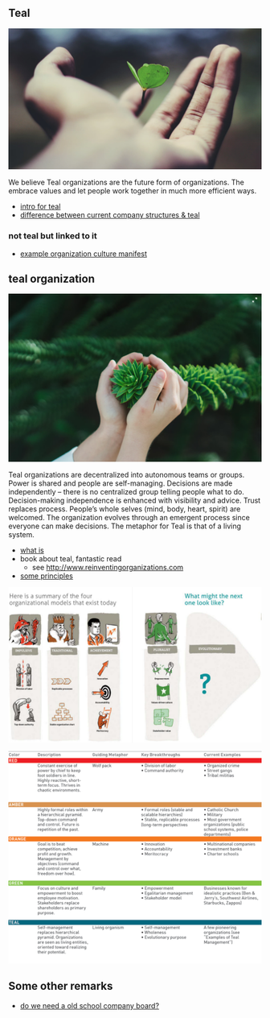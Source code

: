 ## Teal

![](images/grow.png)

We believe Teal organizations are the future form of organizations.
The embrace values and let people work together in much more efficient ways.

- [intro for teal](teal_organization.md)
- [difference between current company structures & teal](teal_differences_with_companies.md)

### not teal but linked to it

- [example organization culture manifest](teal_org_culture_manifest.md)
 

## teal organization

![](images/grow2.png)

Teal organizations are decentralized into autonomous teams or groups. Power is shared and people are self-managing. Decisions are made independently – there is no centralized group telling people what to do. Decision-making independence is enhanced with visibility and advice. Trust replaces process. People’s whole selves (mind, body, heart, spirit) are welcomed. The organization evolves through an emergent process since everyone can make decisions. The metaphor for Teal is that of a living system. 

- [what is](http://www.reinventingorganizationswiki.com/Teal_Organizations)
- book about teal, fantastic read
    - see http://www.reinventingorganizations.com
- [some principles](http://agilitrix.com/2016/04/teal-organization-illustration/)

![](images/teal_org.png)

![](images/teal_overview.png)


## Some other remarks

- [do we need a old school company board?](http://www.reinventingorganizationswiki.com/Board)

